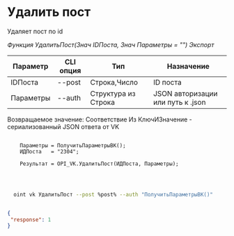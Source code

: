 ﻿---
sidebar_position: 3
---

# Удалить пост
 Удаляет пост по id


*Функция УдалитьПост(Знач IDПоста, Знач Параметры = "") Экспорт*

  | Параметр | CLI опция | Тип | Назначение |
  |-|-|-|-|
  | IDПоста | --post | Строка,Число | ID поста |
  | Параметры | --auth | Структура из Строка | JSON авторизации или путь к .json |

  
  Возвращаемое значение:   Соответствие Из КлючИЗначение - сериализованный JSON ответа от VK

```bsl title="Пример кода"
	
    Параметры = ПолучитьПараметрыВК();
    ИДПоста   = "2304";
    
    Результат = OPI_VK.УдалитьПост(ИДПоста, Параметры);

	
```

```sh title="Пример команды CLI"
    
  oint vk УдалитьПост --post %post% --auth "ПолучитьПараметрыВК()"

```


```json title="Результат"

{
 "response": 1
}

```
